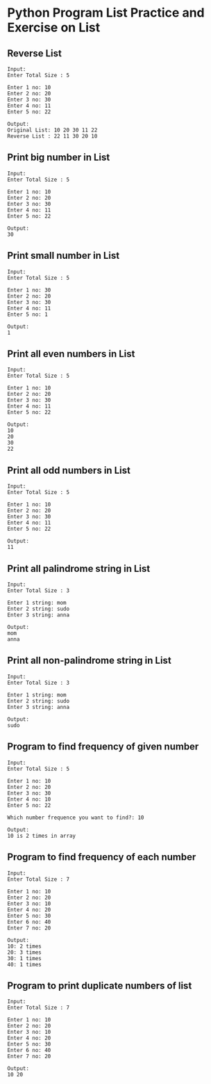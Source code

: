 # Python Program List Practice and Exercise on List

## Reverse List

```
Input:
Enter Total Size : 5

Enter 1 no: 10
Enter 2 no: 20
Enter 3 no: 30
Enter 4 no: 11
Enter 5 no: 22

Output:
Original List: 10 20 30 11 22
Reverse List : 22 11 30 20 10
```

## Print big number in List

```
Input:
Enter Total Size : 5

Enter 1 no: 10
Enter 2 no: 20
Enter 3 no: 30
Enter 4 no: 11
Enter 5 no: 22

Output:
30
```

## Print small number in List

```
Input:
Enter Total Size : 5

Enter 1 no: 30
Enter 2 no: 20
Enter 3 no: 30
Enter 4 no: 11
Enter 5 no: 1

Output:
1
```

## Print all even numbers in List

```
Input:
Enter Total Size : 5

Enter 1 no: 10
Enter 2 no: 20
Enter 3 no: 30
Enter 4 no: 11
Enter 5 no: 22

Output:
10
20
30
22
```

## Print all odd numbers in List

```
Input:
Enter Total Size : 5

Enter 1 no: 10
Enter 2 no: 20
Enter 3 no: 30
Enter 4 no: 11
Enter 5 no: 22

Output:
11
```

## Print all palindrome string in List

```
Input:
Enter Total Size : 3

Enter 1 string: mom
Enter 2 string: sudo
Enter 3 string: anna

Output:
mom
anna
```

## Print all non-palindrome string in List

```
Input:
Enter Total Size : 3

Enter 1 string: mom
Enter 2 string: sudo
Enter 3 string: anna

Output:
sudo
```


## Program to find frequency of given number

```
Input:
Enter Total Size : 5

Enter 1 no: 10
Enter 2 no: 20
Enter 3 no: 30
Enter 4 no: 10
Enter 5 no: 22

Which number frequence you want to find?: 10

Output:
10 is 2 times in array
```

## Program to find frequency of each number

```
Input:
Enter Total Size : 7

Enter 1 no: 10
Enter 2 no: 20
Enter 3 no: 10
Enter 4 no: 20
Enter 5 no: 30
Enter 6 no: 40
Enter 7 no: 20

Output:
10: 2 times
20: 3 times
30: 1 times
40: 1 times
```

## Program to print duplicate numbers of list

```
Input:
Enter Total Size : 7

Enter 1 no: 10
Enter 2 no: 20
Enter 3 no: 10
Enter 4 no: 20
Enter 5 no: 30
Enter 6 no: 40
Enter 7 no: 20

Output:
10 20
```
